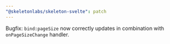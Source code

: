 ```yaml
---
"@skeletonlabs/skeleton-svelte": patch
---
```


Bugfix: `bind:pageSize` now correctly updates in combination with `onPageSizeChange` handler.
